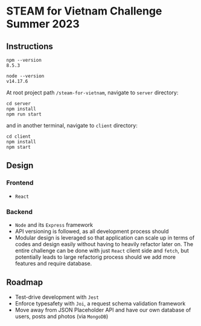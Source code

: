 # STEAM for Vietnam Challenge Summer 2023

## Instructions
```
npm --version
8.5.3

node --version
v14.17.6
```

At root project path `/steam-for-vietnam`, navigate to `server` directory:
```
cd server
npm install
npm run start
```
and in another terminal, navigate to `client` directory:
```
cd client
npm install
npm start
```

## Design
### Frontend
- `React`

### Backend
- `Node` and its `Express` framework
- API versioning is followed, as all development process should
- Modular design is leveraged so that application can scale up in terms of codes and design easily without having to heavily refactor later on. The entire challenge can be done with just `React` client side and `fetch`, but potentially leads to large refactorig process should we add more features and require database.

## Roadmap
- Test-drive development with `Jest`
- Enforce typesafety with `Joi`, a request schema validation framework
- Move away from JSON Placeholder API and have our own database of users, posts and photos (via `MongoDB`)
